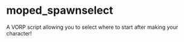 # moped_spawnselect
A VORP script allowing you to select where to start after making your character!
